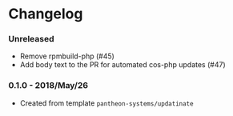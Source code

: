 # Changelog

### Unreleased

* Remove rpmbuild-php (#45)
* Add body text to the PR for automated cos-php updates (#47)

### 0.1.0 - 2018/May/26

* Created from template `pantheon-systems/updatinate`

